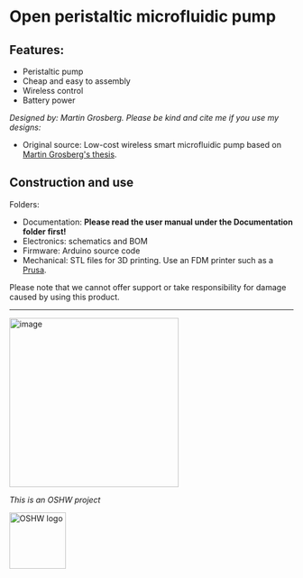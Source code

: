 # Open peristaltic microfluidic pump

## Features:
- Peristaltic pump
- Cheap and easy to assembly
- Wireless control
- Battery power

*Designed by: Martin Grosberg.*
*Please be kind and cite me if you use my designs:*
- Original source: Low-cost wireless smart microfluidic pump based on [Martin Grosberg's thesis](https://digikogu.taltech.ee/et/Item/b4fc732c-1057-41ed-a8f3-72b04feb9e4f).

## Construction and use

Folders: 
- Documentation: **Please read the user manual under the Documentation folder first!**
- Electronics: schematics and BOM
- Firmware: Arduino source code
- Mechanical: STL files for 3D printing. Use an FDM printer such as a [Prusa](https://www.prusa3d.com/category/3d-printers/). 

Please note that we cannot offer support or take responsibility for damage caused by using this product.

---
<img width="300" alt="image" src="https://user-images.githubusercontent.com/88547337/143555518-a1023fa8-8336-4b15-a867-8200ae14f074.png">

*This is an OSHW project*

<img width="100" alt="OSHW logo" src="https://user-images.githubusercontent.com/88547337/128850530-939ac16d-7ed8-4db1-bc7a-f7576cf48e71.png">
